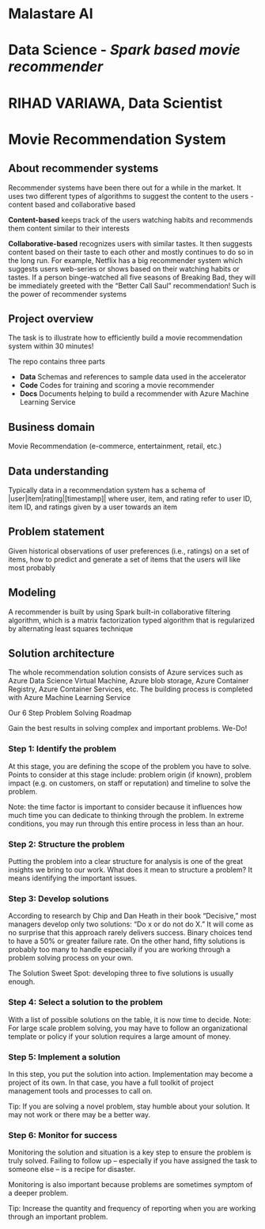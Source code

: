 # Malastare AI
# Data Science - *Spark based movie recommender*
# RIHAD VARIAWA, Data Scientist
# Movie Recommendation System

## About recommender systems

Recommender systems have been there out for a while in the market. It uses two different types of algorithms to suggest the content to the users - content based and collaborative based

**Content-based** keeps track of the users watching habits and recommends them content similar to their interests

**Collaborative-based** recognizes users with similar tastes. It then suggests content based on their taste to each other and mostly continues to do so in the long run. For example, Netflix has a big recommender system which suggests users web-series or shows based on their watching habits or tastes. If a person binge-watched all five seasons of Breaking Bad, they will be immediately greeted with the “Better Call Saul” recommendation! Such is the power of recommender systems

## Project overview

The task is to illustrate how to efficiently build a movie recommendation system within 30 minutes!

The repo contains three parts

- **Data** Schemas and references to sample data used in the accelerator 
- **Code** Codes for training and scoring a movie recommender
- **Docs** Documents helping to build a recommender with Azure Machine Learning Service

## Business domain

Movie Recommendation (e-commerce, entertainment, retail, etc.)

## Data understanding

Typically data in a recommendation system has a schema of 
|user|item|rating|[timestamp]|
where user, item, and rating refer to user ID, item ID, and ratings given by a user towards an item

## Problem statement

Given historical observations of user preferences (i.e., ratings) on a set of items, how to predict and generate a set of items that the users will like most probably

## Modeling

A recommender is built by using Spark built-in collaborative filtering algorithm, which is a matrix factorization typed algorithm that is regularized by alternating least squares technique

## Solution architecture

The whole recommendation solution consists of Azure services such as Azure Data Science Virtual Machine, Azure blob storage, Azure Container Registry, Azure Container Services, etc. The building process is completed with Azure Machine Learning Service

Our 6 Step Problem Solving Roadmap


Gain the best results in solving complex and important problems. We-Do!

### Step 1: Identify the problem
At this stage, you are defining the scope of the problem you have to solve. Points to consider at this stage include: problem origin (if known), problem impact (e.g. on customers, on staff or reputation) and timeline to solve the problem.

Note: the time factor is important to consider because it influences how much time you can dedicate to thinking through the problem. In extreme conditions, you may run through this entire process in less than an hour.

### Step 2: Structure the problem
Putting the problem into a clear structure for analysis is one of the great insights we bring to our work. What does it mean to structure a problem? It means identifying the important issues.

### Step 3: Develop solutions
According to research by Chip and Dan Heath in their book “Decisive,” most managers develop only two solutions: “Do x or do not do X.” It will come as no surprise that this approach rarely delivers success. Binary choices tend to have a 50% or greater failure rate. On the other hand, fifty solutions is probably too many to handle especially if you are working through a problem solving process on your own.

The Solution Sweet Spot: developing three to five solutions is usually enough.

### Step 4: Select a solution to the problem
With a list of possible solutions on the table, it is now time to decide. 
Note: For large scale problem solving, you may have to follow an organizational template or policy if your solution requires a large amount of money.

### Step 5: Implement a solution
In this step, you put the solution into action. Implementation may become a project of its own. In that case, you have a full toolkit of project management tools and processes to call on.

Tip: If you are solving a novel problem, stay humble about your solution. It may not work or there may be a better way.

### Step 6: Monitor for success
Monitoring the solution and situation is a key step to ensure the problem is truly solved. Failing to follow up – especially if you have assigned the task to someone else – is a recipe for disaster. 

Monitoring is also important because problems are sometimes symptom of a deeper problem.

Tip: Increase the quantity and frequency of reporting when you are working through an important problem.

